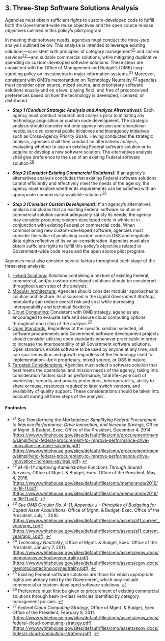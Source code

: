 ## 3. Three-Step Software Solutions Analysis

Agencies must obtain sufficient rights to custom-developed code to fulfill both the Government-wide reuse objectives and the open source release objectives outlined in this policy’s pilot program.

In meeting their software needs, agencies must conduct the three-step analysis outlined below. This analysis is intended to leverage existing solutions—consistent with principles of category management<sup id="fnr21">[21](#fn21)</sup> and shared services<sup id="fnr22">[22](#fn22)</sup>—and suitable commercial solutions, while mitigating duplicative spending on custom-developed software solutions. These steps are consistent with the Office of Management and Budget’s (OMB) long-standing policy on investments in major information systems.<sup id="fnr23">[23](#fn23)</sup> Moreover, consistent with OMB’s memorandum on Technology Neutrality,<sup id="fnr24">[24](#fn24)</sup> agencies must consider open source, mixed source, and proprietary software solutions equally and on a level playing field, and free of preconceived preferences based on how the technology is developed, licensed, or distributed.

*   **_Step 1 (Conduct Strategic Analysis and Analyze Alternatives):_** Each agency must conduct research and analysis prior to initiating any technology acquisition or custom code development. The strategic analysis should consider not only agency mission and operational needs, but also external public initiatives and interagency initiatives such as Cross-Agency Priority Goals. Having conducted the strategic analysis, agencies shall then conduct an alternatives analysis, evaluating whether to use an existing Federal software solution or to acquire or develop a new software solution. The alternatives analysis shall give preference to the use of an existing Federal software solution.<sup id="fnr25">[25](#fn25)</sup>

*   **_Step 2 (Consider Existing Commercial Solutions):_** If an agency’s alternatives analysis concludes that existing Federal software solutions cannot efficiently and effectively meet the needs of the agency, the agency must explore whether its requirements can be satisfied with an appropriate commercially-available solution.<sup id="fnr26">[26](#fn26)</sup>

*   **_Step 3 (Consider Custom Development):_** If an agency’s alternatives analysis concludes that an existing Federal software solution or commercial solution cannot adequately satisfy its needs, the agency may consider procuring custom-developed code in whole or in conjunction with existing Federal or commercial code. When commissioning new custom-developed software, agencies must consider the value of publishing custom code as OSS and negotiate data rights reflective of its value-consideration. Agencies must also obtain sufficient rights to fulfill this policy’s objectives related to Government-wide code reuse and the open source pilot program.

Agencies must also consider several factors throughout each stage of the three-step analysis:

1.  <u>Hybrid Solutions:</u> Solutions containing a mixture of existing Federal, commercial, and/or custom-developed solutions should be considered throughout each step of the analysis.
2.  <u>Modular Architecture:</u> Agencies should consider modular approaches to solution architecture. As discussed in the _Digital Government Strategy_, modularity can reduce overall risk and cost while increasing interoperability and technical flexibility.
3.  <u>Cloud Computing:</u> Consistent with OMB strategy, agencies are encouraged to evaluate safe and secure cloud computing options throughout each step of the analysis.<sup id="fnr27">[27](#fn27)</sup>
4.  <u>Open Standards:</u> Regardless of the specific solution selected, all software procurements and Government software development projects should consider utilizing open standards whenever practicable in order to increase the interoperability of all Government software solutions. Open standards enable software to be used by anyone at any time, and can spur innovation and growth regardless of the technology used for implementation—be it proprietary, mixed source, or OSS in nature.
5.  <u>Targeted Considerations:</u> Agencies must select a software solution that best meets the operational and mission needs of the agency, taking into consideration factors such as performance, total life-cycle cost of ownership, security and privacy protections, interoperability, ability to share or reuse, resources required to later switch vendors, and availability of quality support. These considerations should be taken into account during all three steps of the analysis.

#### Footnotes

*   <sup id="fn21">21</sup> _See Transforming the Marketplace: Simplifying Federal Procurement to Improve Performance, Drive Innovation, and Increase Savings_, Office of Mgmt. & Budget, Exec. Office of the President, December 4, 2014\. [https://www.whitehouse.gov/sites/default/files/omb/procurement/memo/simplifying-federal-procurement-to-improve-performance-drive-innovation-increase-savings.pdf](https://www.whitehouse.gov/sites/default/files/omb/procurement/memo/simplifying-federal-procurement-to-improve-performance-drive-innovation-increase-savings.pdf). [↩](#fnr21)
*   <sup id="fn22">22</sup> _M-16-11: Improving Administrative Functions Through Shared Services_, Office of Mgmt. & Budget, Exec. Office of the President, May 4, 2016\. [https://www.whitehouse.gov/sites/default/files/omb/memoranda/2016/m-16-11.pdf](https://www.whitehouse.gov/sites/default/files/omb/memoranda/2016/m-16-11.pdf). [↩](#fnr22)
*   <sup id="fn23">23</sup> _See OMB Circular No. A-11, Appendix J – Principles of Budgeting for Capital Asset Acquisitions_, Office of Mgmt. & Budget, Exec. Office of the President, July 1, 2016\. [https://www.whitehouse.gov/sites/default/files/omb/assets/a11_current_year/app_j.pdf](https://www.whitehouse.gov/sites/default/files/omb/assets/a11_current_year/app_j.pdf). [↩](#fnr23)
*   <sup id="fn24">24</sup> _Technology Neutrality_, Office of Mgmt. & Budget, Exec. Office of the President, January 7, 2011\. [https://www.whitehouse.gov/sites/default/files/omb/assets/egov_docs/memotociostechnologyneutrality.pdf](https://www.whitehouse.gov/sites/default/files/omb/assets/egov_docs/memotociostechnologyneutrality.pdf). [↩](#fnr24)
*   <sup id="fn25">25</sup> Existing Federal software solutions are those for which appropriate rights are already held by the Government, which may include commercial or custom-developed software solutions. [↩](#fnr25)
*   <sup id="fn26">26</sup> Preference must first be given to procurement of existing commercial solutions through best-in-class vehicles identified by category management policies. [↩](#fnr26)
*   <sup id="fn27">27</sup> _Federal Cloud Computing Strategy_, Office of Mgmt. & Budget, Exec. Office of the President, February 8, 2011\. [https://www.whitehouse.gov/sites/default/files/omb/assets/egov_docs/federal-cloud-computing-strategy.pdf](https://www.whitehouse.gov/sites/default/files/omb/assets/egov_docs/federal-cloud-computing-strategy.pdf). [↩](#fnr27)